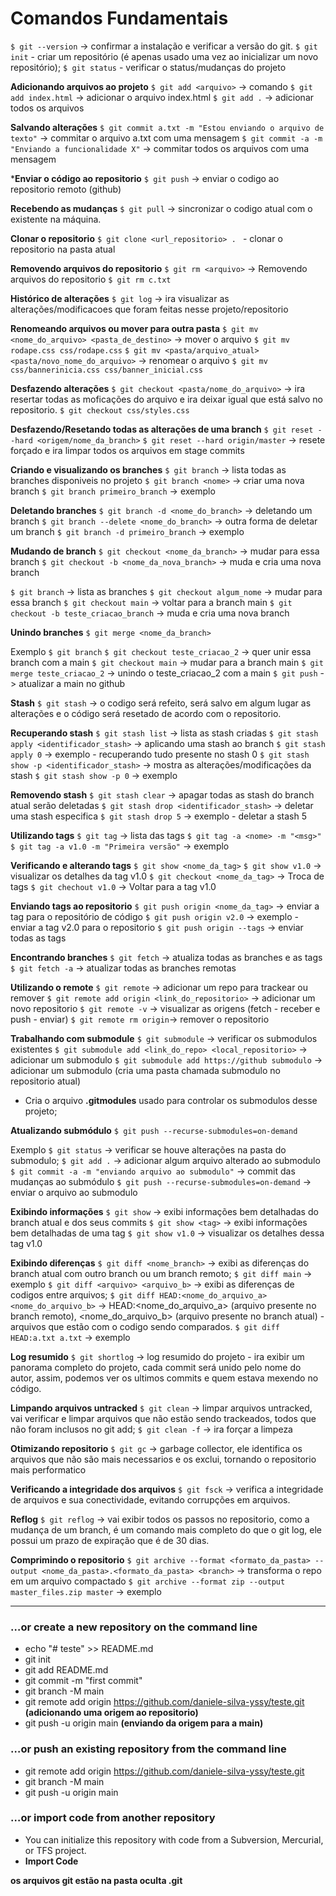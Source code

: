 # Comandos Fundamentais

```$ git --version``` -> confirmar a instalação e verificar a versão do git.
```$ git init``` - criar um repositório (é apenas usado uma vez ao inicializar um novo repositório);
```$ git status``` - verificar o status/mudanças do projeto

**Adicionando arquivos ao projeto**
```$ git add <arquivo>``` -> comando
```$ git add index.html``` -> adicionar o arquivo index.html
```$ git add .``` -> adicionar todos os arquivos

**Salvando alterações**
```$ git commit a.txt -m "Estou enviando o arquivo de texto"``` -> commitar o arquivo a.txt com uma mensagem
```$ git commit -a -m "Enviando a funcionalidade X"``` -> commitar todos os arquivos com uma mensagem

***Enviar o código ao repositorio**
```$ git push``` -> enviar o codigo ao repositorio remoto (github)

**Recebendo as mudanças**
```$ git pull``` -> sincronizar o codigo atual com o existente na máquina.

**Clonar o repositorio**
```$ git clone <url_repositorio> . ``` - clonar o repositorio na pasta atual

**Removendo arquivos do repositorio**
```$ git rm <arquivo>``` -> Removendo arquivos do repositorio
```$ git rm c.txt```

**Histórico de alterações**
```$ git log``` -> ira visualizar as alterações/modificacoes que foram feitas nesse projeto/repositorio

**Renomeando arquivos ou mover para outra pasta**
```$ git mv <nome_do_arquivo> <pasta_de_destino>``` -> mover o arquivo
```$ git mv rodape.css css/rodape.css```
```$ git mv <pasta/arquivo_atual> <pasta/novo_nome_do_arquivo>``` -> renomear o arquivo
```$ git mv css/bannerinicia.css css/banner_inicial.css``` 

**Desfazendo alterações**
```$ git checkout <pasta/nome_do_arquivo>``` -> ira resertar todas as moficações do arquivo e ira deixar igual que está salvo no repositorio.
```$ git checkout css/styles.css``` 

**Desfazendo/Resetando todas as alterações de uma branch**
```$ git reset --hard <origem/nome_da_branch>```
```$ git reset --hard origin/master``` -> resete forçado e ira limpar todos os arquivos em stage commits 

**Criando e visualizando os branches**
```$ git branch``` -> lista todas as branches disponiveis no projeto
```$ git branch <nome>``` -> criar uma nova branch
```$ git branch primeiro_branch``` -> exemplo

**Deletando branches**
```$ git branch -d <nome_do_branch>``` -> deletando um branch
```$ git branch --delete <nome_do_branch>``` -> outra forma de deletar um branch
```$ git branch -d primeiro_branch``` -> exemplo

**Mudando de branch**
```$ git checkout <nome_da_branch>``` -> mudar para essa branch
```$ git checkout -b <nome_da_nova_branch>``` -> muda e cria uma nova branch

```$ git branch``` -> lista as branches
```$ git checkout algum_nome``` -> mudar para essa branch
```$ git checkout main``` -> voltar para a branch main
```$ git checkout -b teste_criacao_branch``` -> muda e cria uma nova branch

**Unindo branches**
```$ git merge <nome_da_branch>```

Exemplo
```$ git branch```
```$ git checkout teste_criacao_2``` -> quer unir essa branch com a main
```$ git checkout main``` -> mudar para a branch main 
```$ git merge teste_criacao_2``` -> unindo o teste_criacao_2 com a main
```$ git push``` -> atualizar a main no github

**Stash**
```$ git stash``` -> o codigo será refeito, será salvo em algum lugar as alterações e o código será resetado de acordo com o repositorio.

**Recuperando stash**
```$ git stash list``` -> lista as stash criadas
```$ git stash apply <identificador_stash>``` -> aplicando uma stash ao branch
```$ git stash apply 0``` -> exemplo - recuperando tudo presente no stash 0
```$ git stash show -p <identificador_stash>``` -> mostra as alterações/modificações da stash
```$ git stash show -p 0``` -> exemplo

**Removendo stash**
```$ git stash clear``` -> apagar todas as stash do branch atual serão deletadas
```$ git stash drop <identificador_stash>``` -> deletar uma stash especifica
```$ git stash drop 5``` -> exemplo - deletar a stash 5

**Utilizando tags**
```$ git tag``` -> lista das tags
```$ git tag -a <nome> -m "<msg>"```
```$ git tag -a v1.0 -m "Primeira versão"``` -> exemplo

**Verificando e alterando tags**
```$ git show <nome_da_tag>```
```$ git show v1.0``` -> visualizar os detalhes da tag v1.0
```$ git checkout <nome_da_tag>``` -> Troca de tags
```$ git chechout v1.0``` -> Voltar para a tag v1.0

**Enviando tags ao repositorio**
```$ git push origin <nome_da_tag>``` -> enviar a tag para o repositório de código
```$ git push origin v2.0``` -> exemplo - enviar a tag v2.0 para o repositorio
```$ git push origin --tags``` -> enviar todas as tags 

**Encontrando branches**
```$ git fetch``` -> atualiza todas as branches e as tags 
```$ git fetch -a``` -> atualizar todas as branches remotas

**Utilizando o remote**
```$ git remote``` -> adicionar um repo para trackear ou remover
```$ git remote add origin <link_do_repositorio>``` -> adicionar um novo repositorio
```$ git remote -v``` -> visualizar as origens (fetch - receber e push - enviar)
```$ git remote rm origin```-> remover o repositorio

**Trabalhando com submodule**
```$ git submodule``` -> verificar os submodulos existentes
```$ git submodule add <link_do_repo> <local_repositorio>``` -> adicionar um submodulo 
```$ git submodule add https://github submodulo``` -> adicionar um submodulo (cria uma pasta chamada submodulo no repositorio atual)

- Cria o arquivo **.gitmodules** usado para controlar os submodulos desse projeto;

**Atualizando submódulo**
```$ git push --recurse-submodules=on-demand```

Exemplo
```$ git status``` -> verificar se houve alterações na pasta do submodulo;
```$ git add .``` -> adicionar algum arquivo alterado ao submodulo
```$ git commit -a -m "enviando arquivo ao submodulo"``` -> commit das mudanças ao submódulo
```$ git push --recurse-submodules=on-demand``` -> enviar o arquivo ao submodulo

**Exibindo informações**
```$ git show``` -> exibi informações bem detalhadas do branch atual e dos seus commits
```$ git show <tag>``` -> exibi informações bem detalhadas de uma tag
```$ git show v1.0``` -> visualizar os detalhes dessa tag v1.0

**Exibindo diferenças**
```$ git diff <nome_branch>``` -> exibi as diferenças do branch atual com outro branch ou um branch remoto;
```$ git diff main``` -> exemplo
```$ git diff <arquivo> <arquivo_b>``` -> exibi as diferenças de codigos entre arquivos;
```$ git diff HEAD:<nome_do_arquivo_a> <nome_do_arquivo_b>``` -> 
    HEAD:<nome_do_arquivo_a> (arquivo presente no branch remoto), 
    <nome_do_arquivo_b> (arquivo presente no branch atual) - arquivos que estão com o codigo sendo comparados.
```$ git diff HEAD:a.txt a.txt``` -> exemplo

**Log resumido**
```$ git shortlog``` -> log resumido do projeto - ira exibir um panorama completo do projeto, 
    cada commit será unido pelo nome do autor, assim, podemos ver os ultimos commits e quem estava mexendo no código.

**Limpando arquivos untracked**
```$ git clean``` -> limpar arquivos untracked,
    vai verificar e limpar arquivos que não estão sendo trackeados, todos que não foram inclusos no git add;
```$ git clean -f``` -> ira forçar a limpeza

**Otimizando repositorio**
```$ git gc``` -> garbage collector, ele identifica os arquivos que não são mais necessarios e os exclui, tornando o repositorio mais performatico 

**Verificando a integridade dos arquivos**
```$ git fsck``` -> verifica a integridade de arquivos e sua conectividade, evitando corrupções em arquivos.

**Reflog**
```$ git reflog``` -> vai exibir todos os passos no repositorio, como a mudança de um branch, é um comando mais completo do que o git log, ele possui um prazo de expiração que é de 30 dias.

**Comprimindo o repositorio**
```$ git archive --format <formato_da_pasta> --output <nome_da_pasta>.<formato_da_pasta> <branch>``` -> transforma o repo em um arquivo compactado
```$ git archive --format zip --output master_files.zip master``` -> exemplo

----------------------------------------------------------



### …or create a new repository on the command line
- echo "# teste" >> README.md
- git init
- git add README.md
- git commit -m "first commit"
- git branch -M main
- git remote add origin https://github.com/daniele-silva-yssy/teste.git __(adicionando uma origem ao repositorio)__
- git push -u origin main __(enviando da origem para a main)__

### …or push an existing repository from the command line
- git remote add origin https://github.com/daniele-silva-yssy/teste.git
- git branch -M main
- git push -u origin main

### …or import code from another repository
- You can initialize this repository with code from a Subversion, Mercurial, or TFS project.
- __Import Code__


**__os arquivos git estão na pasta oculta .git__**

